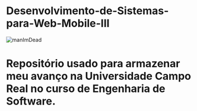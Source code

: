 # Desenvolvimento-de-Sistemas-para-Web-Mobile-III
![manImDead](https://preview.redd.it/lryg3vvit1c51.png?width=1080&crop=smart&auto=webp&s=8cb1bbd1e3f848e203f1d9dc35fe17b75b4b5bff)
# Repositório usado para armazenar meu avanço na Universidade Campo Real no curso de Engenharia de Software.
